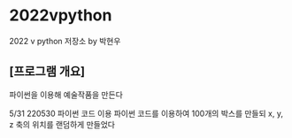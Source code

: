 # 2022vpython
2022 v python 저장소 by 박현우

## [프로그램 개요]
파이썬을 이용해 예술작품을 만든다

5/31
220530 파이썬 코드 이용
파이썬 코드를 이용하여 100개의 박스를 만들되 x, y, z 축의 위치를 랜덤하게 만들었다
